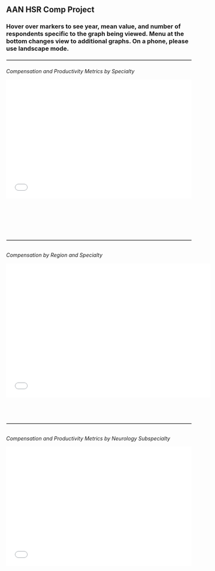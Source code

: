 ## AAN HSR Comp Project

### Hover over markers to see year, mean value, and number of respondents specific to the graph being viewed. Menu at the bottom changes view to additional graphs. On a phone, please use landscape mode.  

<hr style="border: 1px solid #ccc; margin-top: 20px; margin-bottom: 20px;">

*Compensation and Productivity Metrics by Specialty*
<div style="position: relative; width: 100%; height: 0; padding-bottom: 80%; margin-bottom: 30px;">
  <iframe src="interactive_graph1.html" style="position: absolute; top: 0; left: 0; width: 100%; height: 80%;" frameborder="0"></iframe>
</div>

<hr style="border: 1px solid #ccc; margin-top: 30px; margin-bottom: 30px;">

*Compensation by Region and Specialty*
<div style="position: relative; width: 100%; height: 0; padding-bottom: 80%; margin-bottom: 30px;">
  <iframe src="interactive_graph2.html" style="position: absolute; top: 0; left: 0; width: 110%; height: 90%;" frameborder="0"></iframe>
</div>

<hr style="border: 1px solid #ccc; margin-top: 30px; margin-bottom: 30px;">

*Compensation and Productivity Metrics by Neurology Subspecialty*
<div style="position: relative; width: 100%; height: 0; padding-bottom: 80%; margin-bottom: 30px;">
  <iframe src="interactive_graph3.html" style="position: absolute; top: 0; left: 0; width: 100%; height: 80%;" frameborder="0"></iframe>
</div>

